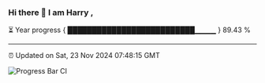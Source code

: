 ### Hi there 👋 I am Harry , 

⏳ Year progress { ██████████████████████████▁▁▁▁ } 89.43 %

---

⏰ Updated on Sat, 23 Nov 2024 07:48:15 GMT

![Progress Bar CI](https://github.com/duykhang68/duykhang68/workflows/Progress%20Bar%20CI/badge.svg)
